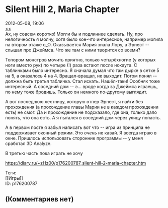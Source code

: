 Silent Hill 2, Maria Chapter
============================

  
2012-05-08, 19:06  
  [<<](Silent%20Hill%202,%20James%20Chapter)    
 Ах, ну совсем коротко! Могли бы и подлиннее сделать. Ну, про нелогичность я молчу, хотя было кое-что интересное, например могила на втором этаже о\_О. Оказывается Мария знала Лору, а Эрнест -- слышал про Джеймса. Что же там с ними творится со всеми?   
   
 Топором монстров мочить приятно, только четырёхногие (у которых ноги вместо рук) по четыре (!) раза встают после нокаута. С табличками было интересно. Я сначала думал что там дырке в сетке 5 на 5, а оказалось 4 на 4. Вращал-вращал, не выходит. Потом понял -- должна быть третья табличка. Стал искать. Нашёл-таки! Особняк тоже интересный. А соседний дом -- э... вроде когда за Джеймса играешь, по нему тоже бродишь. Только он немного по-другому выглядит.   
   
 А вот последнюю лестницу, которую отпер Эрнест, я найти без прохождения (а прохождение главы Марии не в каждом прохождении есть) не смог. Да и прохождение не подсказало, где она, только дало понять, что она есть. А я пытался в соседний дом через улицу попасть.   
   
 А в первом посте я забыл написать вот что -- игра из принципа не поддерживает оконный режим. Это  *очень*  не кавай. Я всегда играю в окне. Пришлось использовать сторонние программы -- у меня сработал 3D Analyze.   
   
 В третью часть пока играть не хочу   
  
<https://diary.ru/~zHz00/p176200787_silent-hill-2-maria-chapter.htm>  
  
Теги:  
[[Игры]]  
ID: p176200787  


(Комментариев нет)
------------------